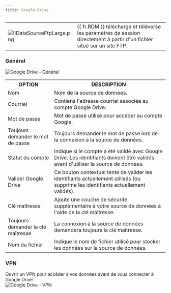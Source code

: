 ```yaml
---
title: Google Drive
---
```

<table>
	<tr>
		<td>

![!!DataSourceFtpLarge.png](/img/common/DataSourceFtpLarge.png) 
		</td>
		<td>
{{ fr.RDM }} télécharge et téléverse les paramètres de session directement à partir d'un fichier situé sur un site FTP. 
		</td>
	</tr>
</table>

### Général 

![Google Drive - Général](/img/fr/rdm/windows/clip3622.png) 

<table>
	<tr>
		<th>
OPTION 
		</th>
		<th>
DESCRIPTION 
		</th>
	</tr>
	<tr>
		<td>
Nom 
		</td>
		<td>
Nom de la source de données. 
		</td>
	</tr>
	<tr>
		<td>
Courriel 
		</td>
		<td>
Contiens l'adresse courriel associée au compte Google Drive. 
		</td>
	</tr>
	<tr>
		<td>
Mot de passe 
		</td>
		<td>
Mot de passe utilisé pour accéder au compte Google. 
		</td>
	</tr>
	<tr>
		<td>
Toujours demander le mot de passe 
		</td>
		<td>
Toujours demander le mot de passe lors de la connexion à la source de données. 
		</td>
	</tr>
	<tr>
		<td>
Statut du compte 
		</td>
		<td>
Indique si le compte a été validé avec Google Drive. Les identifiants doivent être validés avant d'utiliser la source de données. 
		</td>
	</tr>
	<tr>
		<td>
Valider Google Drive 
		</td>
		<td>
Ce bouton contextuel tente de valider les identifiants actuellement utilisés (ou supprime les identifiants actuellement validés). 
		</td>
	</tr>
	<tr>
		<td>
Clé maîtresse 
		</td>
		<td>
Ajoute une couche de sécurité supplémentaire à votre source de données à l'aide de la clé maîtresse. 
		</td>
	</tr>
	<tr>
		<td>
Toujours demander la clé maîtresse 
		</td>
		<td>
La connexion à la source de données demandera toujours la clé maîtresse. 
		</td>
	</tr>
	<tr>
		<td>
Nom du fichier 
		</td>
		<td>
Indique le nom de fichier utilisé pour stocker les données sur la source de données. 
		</td>
	</tr>
</table>

### VPN 

Ouvrir un VPN pour accéder à vos données avant de vous connecter à Google Drive .  
![Google Drive - VPN](/img/fr/rdm/windows/GoogleDriveVPN.png) 

